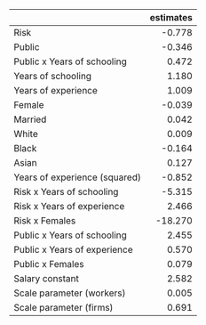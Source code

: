 |                               |   estimates |
|:------------------------------|------------:|
| Risk                          |      -0.778 |
| Public                        |      -0.346 |
| Public x Years of schooling   |       0.472 |
| Years of schooling            |       1.180 |
| Years of experience           |       1.009 |
| Female                        |      -0.039 |
| Married                       |       0.042 |
| White                         |       0.009 |
| Black                         |      -0.164 |
| Asian                         |       0.127 |
| Years of experience (squared) |      -0.852 |
| Risk x Years of schooling     |      -5.315 |
| Risk x Years of experience    |       2.466 |
| Risk x Females                |     -18.270 |
| Public x Years of schooling   |       2.455 |
| Public x Years of experience  |       0.570 |
| Public x Females              |       0.079 |
| Salary constant               |       2.582 |
| Scale parameter (workers)     |       0.005 |
| Scale parameter (firms)       |       0.691 |